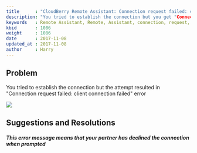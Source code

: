 ```yaml
---
title      : "CloudBerry Remote Assistant: Connection request failed: client connection failed"
description: "You tried to establish the connection but you get "Connection request failed: client connection failed" error""
keywords   : Remote Assistant, Remote, Assistant, connection, request, failed, client, connection, failed
kbid       : 1086
weight     : 1086
date       : 2017-11-08
updated_at : 2017-11-08
author     : Harry
---
```


## Problem

You tried to establish the connection but the attempt resulted in "Connection request failed: client connection failed" error

![](/images/kb1084/RA-2.png)

## Suggestions and Resolutions

##### This error message means that your partner has declined the connection when prompted
